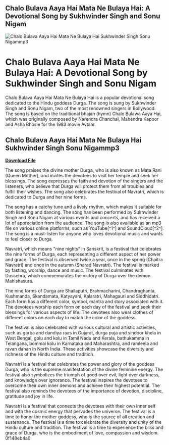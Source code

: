 ## Chalo Bulava Aaya Hai Mata Ne Bulaya Hai: A Devotional Song by Sukhwinder Singh and Sonu Nigam

 
![Chalo Bulava Aaya Hai Mata Ne Bulaya Hai Sukhwinder Singh Sonu Nigammp3](https://encrypted-tbn0.gstatic.com/images?q=tbn:ANd9GcQycjWdGuusgeKAS08GdPdN5j5HzKbnH1eImd6g14VQGkIt6fEl0fH608Y)

 
# Chalo Bulava Aaya Hai Mata Ne Bulaya Hai: A Devotional Song by Sukhwinder Singh and Sonu Nigam
 
Chalo Bulava Aaya Hai Mata Ne Bulaya Hai is a popular devotional song dedicated to the Hindu goddess Durga. The song is sung by Sukhwinder Singh and Sonu Nigam, two of the most renowned singers in Bollywood. The song is based on the traditional bhajan (hymn) Chalo Bulawa Aaya Hai, which was originally composed by Narendra Chanchal, Mahendra Kapoor and Asha Bhosle for the 1983 movie Avtaar.
 
## Chalo Bulava Aaya Hai Mata Ne Bulaya Hai Sukhwinder Singh Sonu Nigammp3


[**Download File**](https://climmulponorc.blogspot.com/?c=2tKFmx)

 
The song praises the divine mother Durga, who is also known as Mata Rani (Queen Mother), and invites the devotees to visit her temple and seek her blessings. The song expresses the faith and devotion of the singers and the listeners, who believe that Durga will protect them from all troubles and fulfill their wishes. The song also celebrates the festival of Navratri, which is dedicated to Durga and her nine forms.
 
The song has a catchy tune and a lively rhythm, which makes it suitable for both listening and dancing. The song has been performed by Sukhwinder Singh and Sonu Nigam at various events and concerts, and has received a lot of appreciation from the audience. The song is also available as an mp3 file on various online platforms, such as YouTube[^1^] and SoundCloud[^2^]. The song is a must-listen for anyone who loves devotional music and wants to feel closer to Durga.
  
Navratri, which means "nine nights" in Sanskrit, is a festival that celebrates the nine forms of Durga, each representing a different aspect of her power and grace. The festival is observed twice a year, once in the spring (Chaitra Navratri) and once in the autumn (Sharad Navratri). The festival is marked by fasting, worship, dance and music. The festival culminates with Dussehra, which commemorates the victory of Durga over the demon Mahishasura.
 
The nine forms of Durga are Shailaputri, Brahmacharini, Chandraghanta, Kushmanda, Skandamata, Katyayani, Kalaratri, Mahagauri and Siddhidatri. Each form has a different color, symbol, mantra and story associated with it. The devotees worship each form on each day of the festival and seek their blessings for various aspects of life. The devotees also wear clothes of different colors on each day to match the color of the goddess.
 
The festival is also celebrated with various cultural and artistic activities, such as garba and dandiya raas in Gujarat, durga puja and sindoor khela in West Bengal, golu and kolu in Tamil Nadu and Kerala, bathukamma in Telangana, bommai kolu in Karnataka and Maharashtra, and ramleela and ravan dahan in North India. These activities showcase the diversity and richness of the Hindu culture and tradition.
  
Navratri is a festival that celebrates the power and glory of the goddess Durga, who is the supreme manifestation of the divine feminine energy. The festival also symbolizes the triumph of good over evil, light over darkness, and knowledge over ignorance. The festival inspires the devotees to overcome their own inner demons and achieve their highest potential. The festival also reminds the devotees of the importance of devotion, discipline, gratitude and joy in life.
 
Navratri is a festival that connects the devotees with their own inner self and with the cosmic energy that pervades the universe. The festival is a time to honor the mother goddess, who is the source of all creation and sustenance. The festival is a time to celebrate the diversity and unity of the Hindu culture and tradition. The festival is a time to experience the bliss and grace of Durga, who is the embodiment of love, compassion and wisdom.
 0f148eb4a0
